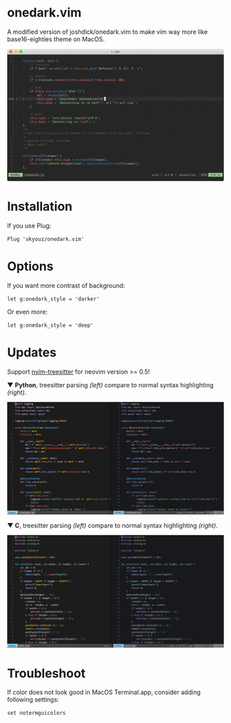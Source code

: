 # onedark.vim
A modified version of joshdick/onedark.vim to make vim way more like base16-eighties theme on MacOS.

![vim screenshot](onedark.png)

# Installation

If you use Plug:

```
Plug 'ukyouz/onedark.vim'
```

# Options

If you want more contrast of background:

```vim
let g:onedark_style = 'darker'
```

Or even more:

```vim
let g:onedark_style = 'deep'
```

# Updates

Support [nvim-treesitter](https://github.com/nvim-treesitter/nvim-treesitter#available-modules) for neovim version >= 0.5!

▼ **Python**, treesitter parsing *(left)* compare to normal syntax highlighting *(right)*.

![treesitter python](preview/treesitter-python.png)

▼ **C**, treesitter parsing *(left)* compare to normal syntax highlighting *(right)*.

![treesitter c](preview/treesitter-c.png)

# Troubleshoot

If color does not look good in MacOS Terminal.app, consider adding following settings:

```vim
set notermguicolors
```
